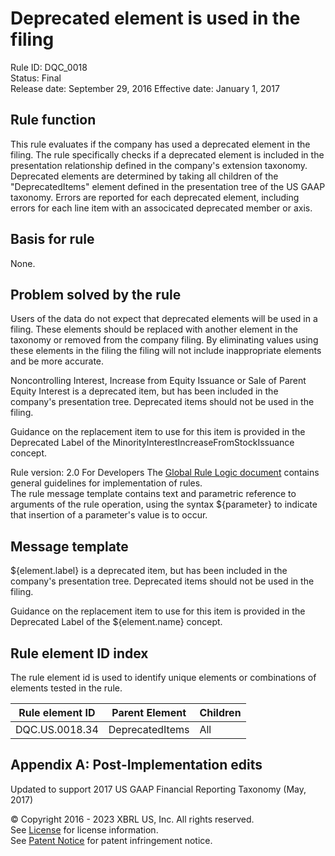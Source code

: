 # Deprecated element is used in the filing
Rule ID: DQC_0018  
Status:  Final  
Release date: September 29, 2016
Effective date: January 1, 2017

## Rule function
This rule evaluates if the company has used a deprecated element in the filing. The rule specifically checks if a deprecated element is included in the presentation relationship defined in the company's extension taxonomy. Deprecated elements are determined by taking all children of the "DeprecatedItems" element defined in the presentation tree of the US GAAP taxonomy. Errors are reported for each deprecated element, including errors for each line item with an associcated deprecated member or axis.  
## Basis for rule  
None.  
## Problem solved by the rule
Users of the data do not expect that deprecated elements will be used in a filing. These elements should be replaced with another element in the taxonomy or removed from the company filing. By eliminating values using these elements in the filing the filing will not include inappropriate elements and be more accurate.  

Noncontrolling Interest, Increase from Equity Issuance or Sale of Parent Equity Interest is a deprecated item, but has been included in the company's presentation tree. Deprecated items should not be used  in the filing.  

Guidance on the replacement item to use for this item is provided in the Deprecated Label of the MinorityInterestIncreaseFromStockIssuance concept.  
  
Rule version: 2.0
For Developers
The [Global Rule Logic document](https://github.com/DataQualityCommittee/dqc_us_rules/blob/master/docs/GlobalRuleLogic.md) contains general guidelines for implementation of rules.  
The rule message template contains text and parametric reference to arguments of the rule operation, using the syntax ${parameter} to indicate that insertion of a parameter's value is to occur.  
## Message template

${element.label}  is a deprecated item, but has been included in the company's presentation tree. Deprecated items should not be used  in the filing.  

Guidance on the replacement item to use for this item is provided in the Deprecated Label of the ${element.name} concept.  

## Rule element ID index
The rule element id is used to identify unique elements or combinations of elements tested in the rule. 

| Rule element ID | Parent Element | Children |
| ---- | ---- | ---- |
| DQC.US.0018.34 | DeprecatedItems | All |

## Appendix A: Post-Implementation edits
Updated to support 2017 US GAAP Financial Reporting Taxonomy (May, 2017)

© Copyright 2016 - 2023 XBRL US, Inc. All rights reserved.   
See [License](https://xbrl.us/dqc-license) for license information.  
See [Patent Notice](https://xbrl.us/dqc-patent) for patent infringement notice.  
